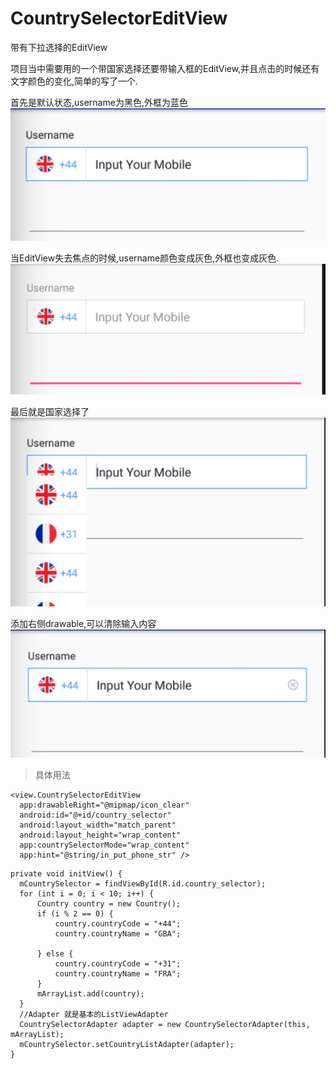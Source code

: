 # CountrySelectorEditView
带有下拉选择的EditView

项目当中需要用的一个带国家选择还要带输入框的EditView,并且点击的时候还有文字颜色的变化,简单的写了一个.

首先是默认状态,username为黑色,外框为蓝色
![](https://raw.githubusercontent.com/BestWhy/CountrySelectorEditView/master/Screenshots/000.jpg)

当EditView失去焦点的时候,username颜色变成灰色,外框也变成灰色.
![](https://raw.githubusercontent.com/BestWhy/CountrySelectorEditView/master/Screenshots/001.jpg)

最后就是国家选择了
![](https://raw.githubusercontent.com/BestWhy/CountrySelectorEditView/master/Screenshots/002.jpg)

添加右侧drawable,可以清除输入内容
![](https://raw.githubusercontent.com/BestWhy/CountrySelectorEditView/master/Screenshots/003.jpg)

>具体用法
```
<view.CountrySelectorEditView
  app:drawableRight="@mipmap/icon_clear"
  android:id="@+id/country_selector"
  android:layout_width="match_parent"
  android:layout_height="wrap_content"
  app:countrySelectorMode="wrap_content"
  app:hint="@string/in_put_phone_str" />
```

```
private void initView() {
  mCountrySelector = findViewById(R.id.country_selector);
  for (int i = 0; i < 10; i++) {
      Country country = new Country();
      if (i % 2 == 0) {
          country.countryCode = "+44";
          country.countryName = "GBA";

      } else {
          country.countryCode = "+31";
          country.countryName = "FRA";
      }
      mArrayList.add(country);
  }
  //Adapter 就是基本的ListViewAdapter
  CountrySelectorAdapter adapter = new CountrySelectorAdapter(this, mArrayList);
  mCountrySelector.setCountryListAdapter(adapter);
}
```

